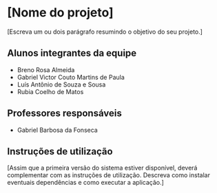 # [Nome do projeto]

[Escreva um ou dois  parágrafo resumindo o objetivo do seu projeto.]

## Alunos integrantes da equipe

* Breno Rosa Almeida 
* Gabriel Victor Couto Martins de Paula 
* Luís Antônio de Souza e Sousa 
* Rubia Coelho de Matos 

## Professores responsáveis

* Gabriel Barbosa da Fonseca 

## Instruções de utilização

[Assim que a primeira versão do sistema estiver disponível, deverá complementar com as instruções de utilização. Descreva como instalar eventuais dependências e como executar a aplicação.]
